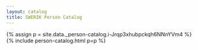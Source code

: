 ```yaml
---
layout: catalog
title: SWERIK Person Catalog
---
```

{% assign p = site.data._person-catalog.i-Jrqp3xhubpckqh6NNnYVm4 %}
{% include person-catalog.html p=p %}

